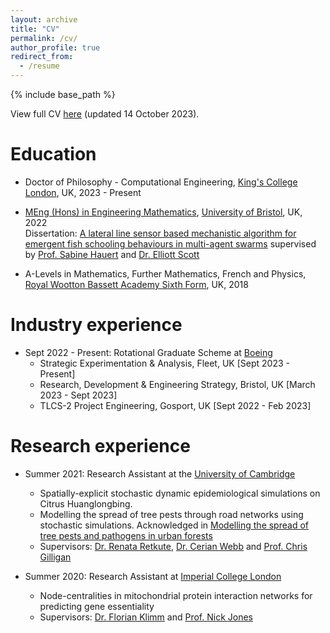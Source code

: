 ```yaml
---
layout: archive
title: "CV"
permalink: /cv/
author_profile: true
redirect_from:
  - /resume
---
```


{% include base_path %}

View full CV [here](http://vedang-joshi.github.io/files/Vedang_Joshi_CV.pdf) (updated 14 October 2023).

Education
======
* Doctor of Philosophy - Computational Engineering, [King's College London](https://www.kcl.ac.uk/), UK, 2023 - Present

* [MEng (Hons) in Engineering Mathematics](https://www.bristol.ac.uk/study/undergraduate/2024/engineering-maths/meng-engineering-mathematics/), [University of Bristol](https://www.bristol.ac.uk/), UK, 2022  
  Dissertation: [A lateral line sensor based mechanistic algorithm for emergent fish schooling behaviours in multi-agent swarms](https://vedang-joshi.github.io/files/Vedang_Joshi_Dissertation.pdf) supervised by
  [Prof. Sabine Hauert](https://hauertlab.com/sabine-hauert/) and [Dr. Elliott Scott](https://www.linkedin.com/in/elliott-scott-338742ab/)
  
* A-Levels in Mathematics, Further Mathematics, French and Physics, [Royal Wootton Bassett Academy Sixth Form](https://www.rwba.org.uk/sixthform/), UK, 2018

Industry experience
======
* Sept 2022 - Present: Rotational Graduate Scheme at [Boeing](https://www.boeing.co.uk)
  * Strategic Experimentation & Analysis, Fleet, UK [Sept 2023 - Present]
  * Research, Development & Engineering Strategy, Bristol, UK [March 2023 - Sept 2023]
  * TLCS-2 Project Engineering, Gosport, UK [Sept 2022 - Feb 2023]

Research experience
======
* Summer 2021: Research Assistant at the [University of Cambridge](https://www.cam.ac.uk)
  * Spatially-explicit stochastic dynamic epidemiological simulations on Citrus Huanglongbing.
  * Modelling the spread of tree pests through road networks using stochastic simulations. Acknowledged in [Modelling the spread of tree pests and pathogens in urban forests](https://www.sciencedirect.com/science/article/pii/S1618866723002078)
  * Supervisors: [Dr. Renata Retkute](https://www.plantsci.cam.ac.uk/directory/retkute-renata), [Dr. Cerian Webb](https://www.plantsci.cam.ac.uk/directory/cerian-webb) and [Prof. Chris Gilligan](https://www.plantsci.cam.ac.uk/directory/gilligan-chris)

* Summer 2020: Research Assistant at [Imperial College London](https://www.imperial.ac.uk)
  * Node-centralities in mitochondrial protein interaction networks for predicting gene essentiality
  * Supervisors: [Dr. Florian Klimm](https://floklimm.github.io) and [Prof. Nick Jones](https://www.imperial.ac.uk/people/nick.jones)


